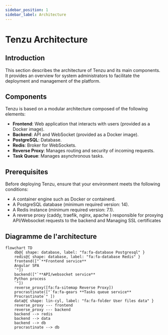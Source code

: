 ```yaml
---
sidebar_position: 1
sidebar_label: Architecture
---
```


# Tenzu Architecture

## Introduction

This section describes the architecture of Tenzu and its main components. It provides an overview for system administrators to facilitate the deployment and management of the platform.

## Components

Tenzu is based on a modular architecture composed of the following elements:

- **Frontend**: Web application that interacts with users (provided as a Docker image).
- **Backend**: API and WebSocket (provided as a Docker image).
- **PostgreSQL**: Database.
- **Redis**: Broker for WebSockets.
- **Reverse Proxy**: Manages routing and security of incoming requests.
- **Task Queue**: Manages asynchronous tasks.

## Prerequisites
Before deploying Tenzu, ensure that your environment meets the following conditions:
- A container engine such as Docker or containerd.
- A PostgreSQL database (minimum required version: 14).
- A Redis instance (minimum required version: 7.1).
- A reverse proxy (caddy, traefik, nginx, apache ) responsible for proxying API/Websocket requests to the backend and Managing SSL certificates


## Diagramme de l'architecture

```mermaid
flowchart TD
    db@{ shape: database, label: "fa:fa-database Postgresql" }
    redis@{ shape: database, label: "fa:fa-database Redis" }
    frontend(["`**Frontend service**
    Angular SPA
    `"])
    backend(["`**API/websocket service**
    Python process
    `"])
    reverse_proxy([fa:fa-sitemap Reverse Proxy])
    procrastinate(["`fa:fa-gears **Tasks queue service**
    Procrastinate`" ])
    data@{ shape: lin-cyl, label: "fa:fa-folder User files data" }
    reverse_proxy --- frontend
    reverse_proxy --- backend
    backend --> redis
    backend --> data
    backend --> db  
    procrastinate --> db
    
```
